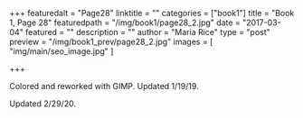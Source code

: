 +++
featuredalt = "Page28"
linktitle = ""
categories = ["book1"]
title = "Book 1, Page 28"
featuredpath = "/img/book1/page28_2.jpg"
date = "2017-03-04"
featured = ""
description = ""
author = "Maria Rice"
type = "post"
preview = "/img/book1_prev/page28_2.jpg"
images = [ "img/main/seo_image.jpg" ]

+++

Colored and reworked with GIMP. Updated 1/19/19.

Updated 2/29/20.